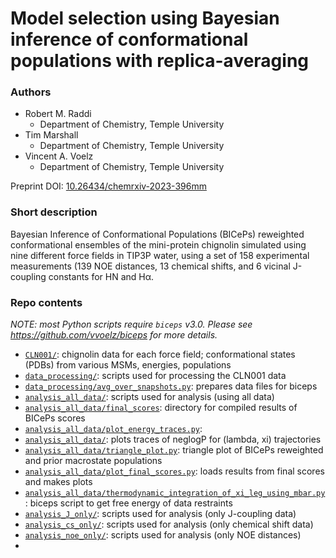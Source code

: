 # Model selection using Bayesian inference of conformational populations with replica-averaging


### Authors

* Robert M. Raddi
    - Department of Chemistry, Temple University
* Tim Marshall
    - Department of Chemistry, Temple University
* Vincent A. Voelz
    - Department of Chemistry, Temple University
  

Preprint DOI: [10.26434/chemrxiv-2023-396mm](https://doi.org/10.26434/chemrxiv-2023-396mm)

    

### Short description
Bayesian Inference of Conformational Populations (BICePs) reweighted conformational ensembles of the mini-protein chignolin simulated using nine different force fields in TIP3P water, using a set of 158 experimental measurements (139 NOE distances, 13 chemical shifts, and 6 vicinal J-coupling constants for HN and Hα.




### Repo contents
*NOTE: most Python scripts require `biceps` v3.0. Please see https://github.com/vvoelz/biceps for more details.*

- [`CLN001/`](CLN001/): chignolin data for each force field; conformational states (PDBs) from various MSMs, energies, populations
- [`data_processing/`](data_processing/): scripts used for processing the CLN001 data
 - [`data_processing/avg_over_snapshots.py`](data_processing/avg_over_snapshots.py): prepares data files for biceps 
- [`analysis_all_data/`](analysis_all_data/): scripts used for analysis (using all data)
 - [`analysis_all_data/final_scores`](analysis_all_data/final_scores): directory for compiled results of BICePs scores 
 - [`analysis_all_data/plot_energy_traces.py`](analysis_all_data/plot_energy_traces.py): 
 - [`analysis_all_data/`](analysis_all_data/): plots traces of neglogP for (lambda, xi) trajectories
 - [`analysis_all_data/triangle_plot.py`](analysis_all_data/triangle_plot.py): triangle plot of BICePs reweighted and prior macrostate populations
 - [`analysis_all_data/plot_final_scores.py`](analysis_all_data/plot_final_scores.py): loads results from final scores and makes plots
 - [`analysis_all_data/thermodynamic_integration_of_xi_leg_using_mbar.py`](analysis_all_data/thermodynamic_integration_of_xi_leg_using_mbar.py): biceps script to get free energy of data restraints
- [`analysis_J_only/`](analysis_J_only/): scripts used for analysis (only J-coupling data)
- [`analysis_cs_only/`](analysis_cs_only/): scripts used for analysis (only chemical shift data)
- [`analysis_noe_only/`](analysis_noe_only/): scripts used for analysis (only NOE distances)
-











































